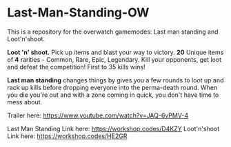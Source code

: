 # Last-Man-Standing-OW
This is a repository for the overwatch gamemodes: Last man standing and Loot'n'shoot. 

**Loot 'n' shoot.** Pick up items and blast your way to victory. **20** Unique items of **4** rarities - Common, Rare, Epic, Legendary. Kill your opponents, get loot and defeat the competition! First to 35 kills wins!

**Last man standing** changes things by gives you a few rounds to loot up and rack up kills before dropping everyone into the perma-death round. When you die you're out and with a zone coming in quick, you don't have time to mess about.

Trailer here:
https://www.youtube.com/watch?v=JAQ-6vPMV-4

Last Man Standing Link here: https://workshop.codes/D4KZY
Loot'n'shoot Link here: https://workshop.codes/HE2GR
